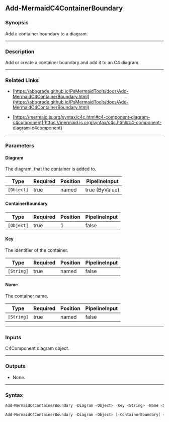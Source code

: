 Add-MermaidC4ContainerBoundary
------------------------------




### Synopsis
Add a container boundary to a diagram.



---


### Description

Add or create a container boundary and add it to an C4 diagram.



---


### Related Links
* [https://abbgrade.github.io/PsMermaidTools/docs/Add-MermaidC4ContainerBoundary.html](https://abbgrade.github.io/PsMermaidTools/docs/Add-MermaidC4ContainerBoundary.html)



* [https://mermaid.js.org/syntax/c4c.html#c4-component-diagram-c4component](https://mermaid.js.org/syntax/c4c.html#c4-component-diagram-c4component)





---


### Parameters
#### **Diagram**

The diagram, that the container is added to.






|Type      |Required|Position|PipelineInput |
|----------|--------|--------|--------------|
|`[Object]`|true    |named   |true (ByValue)|



#### **ContainerBoundary**




|Type      |Required|Position|PipelineInput|
|----------|--------|--------|-------------|
|`[Object]`|true    |1       |false        |



#### **Key**

The identifier of the container.






|Type      |Required|Position|PipelineInput|
|----------|--------|--------|-------------|
|`[String]`|true    |named   |false        |



#### **Name**

The container name.






|Type      |Required|Position|PipelineInput|
|----------|--------|--------|-------------|
|`[String]`|true    |named   |false        |





---


### Inputs
C4Component diagram object.



---


### Outputs
* None.






---


### Syntax
```PowerShell
Add-MermaidC4ContainerBoundary -Diagram <Object> -Key <String> -Name <String> [<CommonParameters>]
```
```PowerShell
Add-MermaidC4ContainerBoundary -Diagram <Object> [-ContainerBoundary] <Object> [<CommonParameters>]
```
